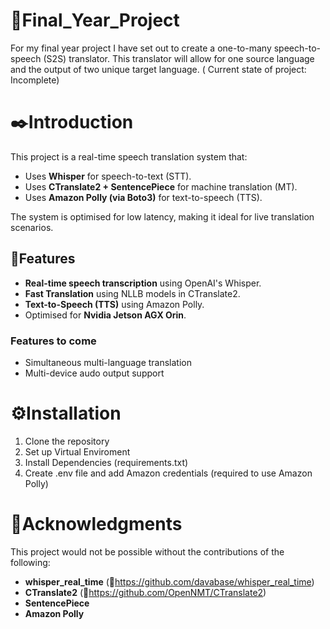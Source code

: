 # :memo:Final_Year_Project
For my final year project I have set out to create a one-to-many speech-to-speech (S2S) translator. This translator will allow for one source language and the output of two unique target language. ( Current state of project: Incomplete)

# :black_nib:Introduction
This project is a real-time speech translation system that:

- Uses **Whisper** for speech-to-text (STT).
- Uses **CTranslate2 + SentencePiece** for machine translation (MT).
- Uses **Amazon Polly (via Boto3)** for text-to-speech (TTS).

The system is optimised for low latency, making it ideal for live translation scenarios.

## :dna:Features

- **Real-time speech transcription** using OpenAI's Whisper.
- **Fast Translation** using NLLB models in CTranslate2.
- **Text-to-Speech (TTS)** using Amazon Polly.
- Optimised for **Nvidia Jetson AGX Orin**.

### Features to come
- Simultaneous multi-language translation
- Multi-device audo output support

# :gear:Installation
1. Clone the repository
2. Set up Virtual Enviroment
3. Install Dependencies (requirements.txt)
4. Create .env file and add Amazon credentials (required to use Amazon Polly)

# :pray:Acknowledgments
This project would not be possible without the contributions of the following:
- **whisper_real_time** (:link:https://github.com/davabase/whisper_real_time)
- **CTranslate2** (:link:https://github.com/OpenNMT/CTranslate2)
- **SentencePiece**
- **Amazon Polly**
